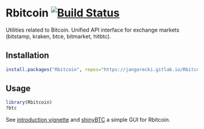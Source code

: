 # Rbitcoin [![Build Status](https://gitlab.com/jangorecki/Rbitcoin/badges/master/build.svg)](https://gitlab.com/jangorecki/Rbitcoin/builds)

Utilities related to Bitcoin. Unified API interface for exchange markets (bitstamp, kraken, btce, bitmarket, hitbtc).

## Installation

```R
install.packages("Rbitcoin", repos="https://jangorecki.gitlab.io/Rbitcoin")
```

## Usage

```R
library(Rbitcoin)
?btc
```

See [introduction vignette](http://jangorecki.gitlab.io/Rbitcoin/library/Rbitcoin/doc/introduction.html) and [shinyBTC](https://github.com/jangorecki/shinyBTC) a simple GUI for Rbitcoin.
